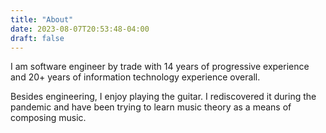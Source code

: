 ```yaml
---
title: "About"
date: 2023-08-07T20:53:48-04:00
draft: false
---
```


I am software engineer by trade with 14 years of progressive experience and 20+ years of information technology experience overall.

Besides engineering, I enjoy playing the guitar.  I rediscovered it during the pandemic and have been trying to learn music theory as a means of composing music.


